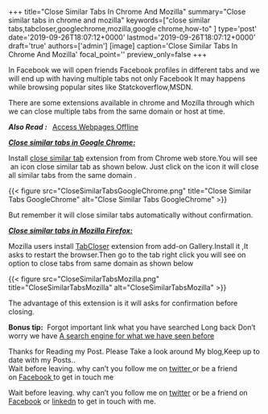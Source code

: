 +++
title="Close Similar Tabs In Chrome And Mozilla"
summary="Close similar tabs in chrome and mozilla"
keywords=["close similar tabs,tabcloser,googlechrome,mozilla,google chrome,how-to"
]
type='post'
date='2019-09-26T18:07:12+0000'
lastmod='2019-09-26T18:07:12+0000'
draft='true'
authors=['admin']
[image]
caption='Close Similar Tabs In Chrome And Mozilla'
focal_point=''
preview_only=false
+++








In Facebook we will open friends Facebook profiles in different tabs and we will end up with having multiple tabs not only Facebook It may happens while browsing popular sites like Statckoverflow,MSDN.

There are some extensions available in chrome and Mozilla through which we can close multiple tabs from the same domain or host at time.

<em><strong>Also Read : &nbsp;</strong></em>&nbsp;<a title="Access Webpages Offline" href="https://www.arungudelli.com/2012/08/read-later-fast-chrome-and-mozilla-plug.html" target="_blank">Access Webpages Offline</a>

<span style="text-decoration: underline;"><em><strong>Close similar tabs in Google Chrome:</strong></em></span>

Install <a title="CloseSimilarTabGoogleChrome" href="https://chrome.google.com/webstore/detail/close-similar-tabs/hmjcbpnififoeofchlkgjcnonmfliehd?utm_source=chrome-ntp-icon" target="_blank" rel="nofollow">close similar tab</a> extension from from Chrome web store.You will see &nbsp;an icon close similar tab as shown below. Just click on the icon it will close all similar tabs from the same domain .

{{< figure src="CloseSimilarTabsGoogleChrome.png" title="Close Similar Tabs GoogleChrome" alt="Close Similar Tabs GoogleChrome" >}}

But remember it will close similar tabs automatically without confirmation.

<span style="text-decoration: underline;"><em><strong>Close similar tabs in Mozilla Firefox:</strong></em></span>

Mozilla users install <a title="TabCloser Mozilla" href="https://addons.mozilla.org/en-us/firefox/addon/tabcloser/" target="_blank" rel="nofollow">TabCloser</a> extension from add-on Gallery.Install it ,It asks to restart the browser.Then go to the tab right click you will see on option to close tabs from same domain as shown below

{{< figure src="CloseSimilarTabsMozilla.png" title="CloseSimilarTabsMozilla" alt="CloseSimilarTabsMozilla" >}}

The advantage of this extension is it will asks for confirmation before closing.

<strong>Bonus tip:</strong>&nbsp; Forgot important link what you have searched Long back Don’t worry we have&nbsp;<a title="A search engine for what we have seen before" href="https://www.arungudelli.com/2012/09/a-search-engine-for-what-we-have-seen-before.html" rel="bookmark">A search engine for what we have seen before</a>

Thanks for Reading my Post.&nbsp;Please Take a look around My blog,Keep up to date with my Posts..<br>
Wait before leaving.&nbsp;why can’t you follow me on&nbsp;<a title="ArunkumarGudelli Twitter" href="http://twitter.com/arunGudelli" target="_blank">twitter&nbsp;</a>or be a friend on&nbsp;<a title="Arunkumar Gudelli Facebook" href="http://www.facebook.com/arungudelli" target="_blank">Facebook&nbsp;</a>to get in touch me

Wait before leaving.
why can’t you follow me on <a href="https://twitter.com/arungudelli" target="_blank" rel="noopener">twitter</a> or be a friend on <a href="https://www.facebook.com/gudelliArun" target="_blank" rel="noopener">Facebook</a> or  <a href="https://www.linkedin.com/in/arungudelli/" target="_blank" rel="noopener">linkedn</a> to get in touch with me.









